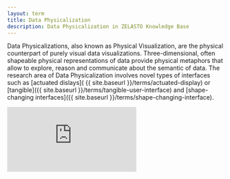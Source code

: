 ```yaml
---
layout: term
title: Data Physicalization
description: Data Physicalization in ZELASTO Knowledge Base
---
```

Data Physicalizations, also known as Physical Visualization, are the physical counterpart of purely visual data visualizations. Three-dimensional, often shapeable physical representations of data provide physical metaphors that allow to explore, reason and communicate about the semantic of data.
The research area of Data Physicalization involves novel types of interfaces such as [actuated dislays]( {{ site.baseurl }}/terms/actuated-display) or [tangible]({{ site.baseurl }}/terms/tangible-user-interface) and [shape-changing interfaces]({{ site.baseurl }}/terms/shape-changing-interface). 

<div class="media-wrapper"><iframe src="https://www.youtube.com/embed/RG0sSDBjdmQ" frameborder="0" allow="accelerometer; autoplay; encrypted-media; gyroscope; picture-in-picture" allowfullscreen></iframe></div>